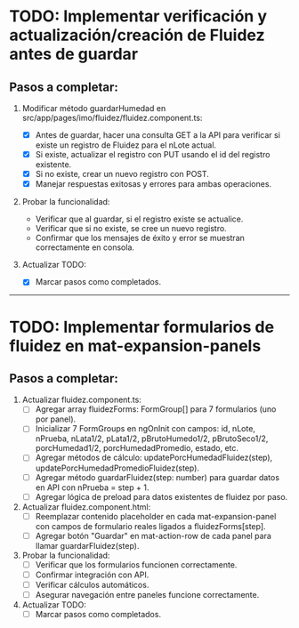 # TODO: Implementar verificación y actualización/creación de Fluidez antes de guardar

## Pasos a completar:

1. Modificar método guardarHumedad en src/app/pages/imo/fluidez/fluidez.component.ts:
   - [x] Antes de guardar, hacer una consulta GET a la API para verificar si existe un registro de Fluidez para el nLote actual.
   - [x] Si existe, actualizar el registro con PUT usando el id del registro existente.
   - [x] Si no existe, crear un nuevo registro con POST.
   - [x] Manejar respuestas exitosas y errores para ambas operaciones.

2. Probar la funcionalidad:
   - Verificar que al guardar, si el registro existe se actualice.
   - Verificar que si no existe, se cree un nuevo registro.
   - Confirmar que los mensajes de éxito y error se muestran correctamente en consola.

3. Actualizar TODO:
   - [x] Marcar pasos como completados.

---

# TODO: Implementar formularios de fluidez en mat-expansion-panels

## Pasos a completar:

1. Actualizar fluidez.component.ts:
   - [ ] Agregar array fluidezForms: FormGroup[] para 7 formularios (uno por panel).
   - [ ] Inicializar 7 FormGroups en ngOnInit con campos: id, nLote, nPrueba, nLata1/2, pLata1/2, pBrutoHumedo1/2, pBrutoSeco1/2, porcHumedad1/2, porcHumedadPromedio, estado, etc.
   - [ ] Agregar métodos de cálculo: updatePorcHumedadFluidez(step), updatePorcHumedadPromedioFluidez(step).
   - [ ] Agregar método guardarFluidez(step: number) para guardar datos en API con nPrueba = step + 1.
   - [ ] Agregar lógica de preload para datos existentes de fluidez por paso.

2. Actualizar fluidez.component.html:
   - [ ] Reemplazar contenido placeholder en cada mat-expansion-panel con campos de formulario reales ligados a fluidezForms[step].
   - [ ] Agregar botón "Guardar" en mat-action-row de cada panel para llamar guardarFluidez(step).

3. Probar la funcionalidad:
   - [ ] Verificar que los formularios funcionen correctamente.
   - [ ] Confirmar integración con API.
   - [ ] Verificar cálculos automáticos.
   - [ ] Asegurar navegación entre paneles funcione correctamente.

4. Actualizar TODO:
   - [ ] Marcar pasos como completados.
